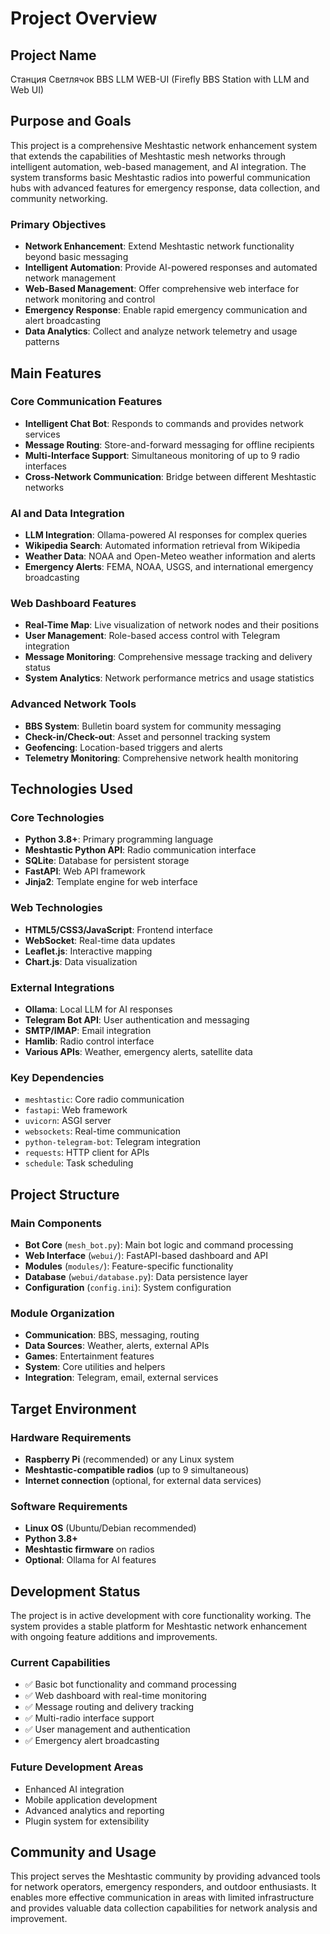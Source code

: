 # Project Overview

## Project Name
Станция Светлячок BBS LLM WEB-UI (Firefly BBS Station with LLM and Web UI)

## Purpose and Goals

This project is a comprehensive Meshtastic network enhancement system that extends the capabilities of Meshtastic mesh networks through intelligent automation, web-based management, and AI integration. The system transforms basic Meshtastic radios into powerful communication hubs with advanced features for emergency response, data collection, and community networking.

### Primary Objectives
- **Network Enhancement**: Extend Meshtastic network functionality beyond basic messaging
- **Intelligent Automation**: Provide AI-powered responses and automated network management
- **Web-Based Management**: Offer comprehensive web interface for network monitoring and control
- **Emergency Response**: Enable rapid emergency communication and alert broadcasting
- **Data Analytics**: Collect and analyze network telemetry and usage patterns

## Main Features

### Core Communication Features
- **Intelligent Chat Bot**: Responds to commands and provides network services
- **Message Routing**: Store-and-forward messaging for offline recipients
- **Multi-Interface Support**: Simultaneous monitoring of up to 9 radio interfaces
- **Cross-Network Communication**: Bridge between different Meshtastic networks

### AI and Data Integration
- **LLM Integration**: Ollama-powered AI responses for complex queries
- **Wikipedia Search**: Automated information retrieval from Wikipedia
- **Weather Data**: NOAA and Open-Meteo weather information and alerts
- **Emergency Alerts**: FEMA, NOAA, USGS, and international emergency broadcasting

### Web Dashboard Features
- **Real-Time Map**: Live visualization of network nodes and their positions
- **User Management**: Role-based access control with Telegram integration
- **Message Monitoring**: Comprehensive message tracking and delivery status
- **System Analytics**: Network performance metrics and usage statistics

### Advanced Network Tools
- **BBS System**: Bulletin board system for community messaging
- **Check-in/Check-out**: Asset and personnel tracking system
- **Geofencing**: Location-based triggers and alerts
- **Telemetry Monitoring**: Comprehensive network health monitoring

## Technologies Used

### Core Technologies
- **Python 3.8+**: Primary programming language
- **Meshtastic Python API**: Radio communication interface
- **SQLite**: Database for persistent storage
- **FastAPI**: Web API framework
- **Jinja2**: Template engine for web interface

### Web Technologies
- **HTML5/CSS3/JavaScript**: Frontend interface
- **WebSocket**: Real-time data updates
- **Leaflet.js**: Interactive mapping
- **Chart.js**: Data visualization

### External Integrations
- **Ollama**: Local LLM for AI responses
- **Telegram Bot API**: User authentication and messaging
- **SMTP/IMAP**: Email integration
- **Hamlib**: Radio control interface
- **Various APIs**: Weather, emergency alerts, satellite data

### Key Dependencies
- `meshtastic`: Core radio communication
- `fastapi`: Web framework
- `uvicorn`: ASGI server
- `websockets`: Real-time communication
- `python-telegram-bot`: Telegram integration
- `requests`: HTTP client for APIs
- `schedule`: Task scheduling

## Project Structure

### Main Components
- **Bot Core** (`mesh_bot.py`): Main bot logic and command processing
- **Web Interface** (`webui/`): FastAPI-based dashboard and API
- **Modules** (`modules/`): Feature-specific functionality
- **Database** (`webui/database.py`): Data persistence layer
- **Configuration** (`config.ini`): System configuration

### Module Organization
- **Communication**: BBS, messaging, routing
- **Data Sources**: Weather, alerts, external APIs
- **Games**: Entertainment features
- **System**: Core utilities and helpers
- **Integration**: Telegram, email, external services

## Target Environment

### Hardware Requirements
- **Raspberry Pi** (recommended) or any Linux system
- **Meshtastic-compatible radios** (up to 9 simultaneous)
- **Internet connection** (optional, for external data services)

### Software Requirements
- **Linux OS** (Ubuntu/Debian recommended)
- **Python 3.8+**
- **Meshtastic firmware** on radios
- **Optional**: Ollama for AI features

## Development Status

The project is in active development with core functionality working. The system provides a stable platform for Meshtastic network enhancement with ongoing feature additions and improvements.

### Current Capabilities
- ✅ Basic bot functionality and command processing
- ✅ Web dashboard with real-time monitoring
- ✅ Message routing and delivery tracking
- ✅ Multi-radio interface support
- ✅ User management and authentication
- ✅ Emergency alert broadcasting

### Future Development Areas
- Enhanced AI integration
- Mobile application development
- Advanced analytics and reporting
- Plugin system for extensibility

## Community and Usage

This project serves the Meshtastic community by providing advanced tools for network operators, emergency responders, and outdoor enthusiasts. It enables more effective communication in areas with limited infrastructure and provides valuable data collection capabilities for network analysis and improvement.
